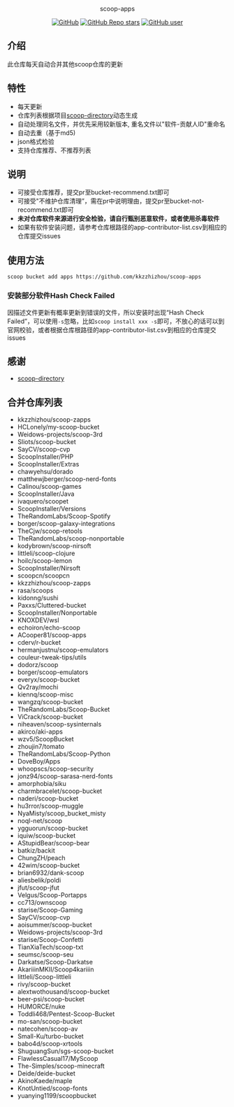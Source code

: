 <p align="center">
  scoop-apps
</p>
<p align="center">
  <a href="https://github.com/kkzzhizhou/scoop-apps"><img alt="GitHub" src="https://img.shields.io/badge/Readme--Style-standard--repository-brightgreen?style=flat-square&color=f83500"/></a>
  <a href="https://github.com/kkzzhizhou/scoop-apps"><img alt="GitHub Repo stars" src="https://img.shields.io/github/stars/kkzzhizhou/scoop-apps?style=flat-square"/></a>
  <a href="https://github.com/kkzzhizhou"><img alt="GitHub user" src="https://img.shields.io/badge/author-kkzzhizhou-brightgreen?style=flat-square"/></a>
</p>


## 介绍

此仓库每天自动合并其他scoop仓库的更新

## 特性

- 每天更新
- 仓库列表根据项目[scoop-directory](https://github.com/rasa/scoop-directory)动态生成
- 自动处理同名文件，并优先采用较新版本, 重名文件以"软件-贡献人ID"重命名
- 自动去重（基于md5)
- json格式检验
- 支持仓库推荐、不推荐列表

## 说明

- 可接受仓库推荐，提交pr至bucket-recommend.txt即可
- 可接受"不维护仓库清理”，需在pr中说明理由，提交pr至bucket-not-recommend.txt即可
- **未对仓库软件来源进行安全检验，请自行甄别恶意软件，或者使用杀毒软件**
- 如果有软件安装问题，请参考仓库根路径的app-contributor-list.csv到相应的仓库提交issues

## 使用方法

```
scoop bucket add apps https://github.com/kkzzhizhou/scoop-apps
```

### 安装部分软件Hash Check Failed



因描述文件更新有概率更新到错误的文件，所以安装时出现“Hash Check Failed”，可以使用`-s`忽略，比如`scoop install xxx -s`即可，不放心的话可以到官网校验，或者根据仓库根路径的app-contributor-list.csv到相应的仓库提交issues

## 感谢

- [scoop-directory](https://github.com/rasa/scoop-directory)

## 合并仓库列表

- kkzzhizhou/scoop-zapps
- HCLonely/my-scoop-bucket
- Weidows-projects/scoop-3rd
- Sliots/scoop-bucket
- SayCV/scoop-cvp
- ScoopInstaller/PHP
- ScoopInstaller/Extras
- chawyehsu/dorado
- matthewjberger/scoop-nerd-fonts
- Calinou/scoop-games
- ScoopInstaller/Java
- ivaquero/scoopet
- ScoopInstaller/Versions
- TheRandomLabs/Scoop-Spotify
- borger/scoop-galaxy-integrations
- TheCjw/scoop-retools
- TheRandomLabs/scoop-nonportable
- kodybrown/scoop-nirsoft
- littleli/scoop-clojure
- hoilc/scoop-lemon
- ScoopInstaller/Nirsoft
- scoopcn/scoopcn
- kkzzhizhou/scoop-zapps
- rasa/scoops
- kidonng/sushi
- Paxxs/Cluttered-bucket
- ScoopInstaller/Nonportable
- KNOXDEV/wsl
- echoiron/echo-scoop
- ACooper81/scoop-apps
- cderv/r-bucket
- hermanjustnu/scoop-emulators
- couleur-tweak-tips/utils
- dodorz/scoop
- borger/scoop-emulators
- everyx/scoop-bucket
- Qv2ray/mochi
- kiennq/scoop-misc
- wangzq/scoop-bucket
- TheRandomLabs/Scoop-Bucket
- ViCrack/scoop-bucket
- niheaven/scoop-sysinternals
- akirco/aki-apps
- wzv5/ScoopBucket
- zhoujin7/tomato
- TheRandomLabs/Scoop-Python
- DoveBoy/Apps
- whoopscs/scoop-security
- jonz94/scoop-sarasa-nerd-fonts
- amorphobia/siku
- charmbracelet/scoop-bucket
- naderi/scoop-bucket
- hu3rror/scoop-muggle
- NyaMisty/scoop_bucket_misty
- noql-net/scoop
- ygguorun/scoop-bucket
- iquiw/scoop-bucket
- AStupidBear/scoop-bear
- batkiz/backit
- ChungZH/peach
- 42wim/scoop-bucket
- brian6932/dank-scoop
- aliesbelik/poldi
- jfut/scoop-jfut
- Velgus/Scoop-Portapps
- cc713/ownscoop
- starise/Scoop-Gaming
- SayCV/scoop-cvp
- aoisummer/scoop-bucket
- Weidows-projects/scoop-3rd
- starise/Scoop-Confetti
- TianXiaTech/scoop-txt
- seumsc/scoop-seu
- Darkatse/Scoop-Darkatse
- AkariiinMKII/Scoop4kariiin
- littleli/Scoop-littleli
- rivy/scoop-bucket
- alextwothousand/scoop-bucket
- beer-psi/scoop-bucket
- HUMORCE/nuke
- Toddli468/Pentest-Scoop-Bucket
- mo-san/scoop-bucket
- natecohen/scoop-av
- Small-Ku/turbo-bucket
- babo4d/scoop-xrtools
- ShuguangSun/sgs-scoop-bucket
- FlawlessCasual17/MyScoop
- The-Simples/scoop-minecraft
- Deide/deide-bucket
- AkinoKaede/maple
- KnotUntied/scoop-fonts
- yuanying1199/scoopbucket
